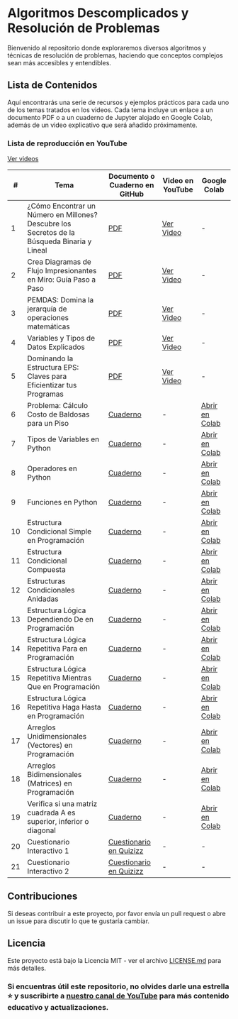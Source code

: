 # Algoritmos Descomplicados y Resolución de Problemas

Bienvenido al repositorio donde exploraremos diversos algoritmos y técnicas de resolución de problemas, haciendo que conceptos complejos sean más accesibles y entendibles.

## Lista de Contenidos

Aquí encontrarás una serie de recursos y ejemplos prácticos para cada uno de los temas tratados en los videos. Cada tema incluye un enlace a un documento PDF o a un cuaderno de Jupyter alojado en Google Colab, además de un video explicativo que será añadido próximamente.

### Lista de reproducción en YouTube
[Ver videos](https://www.youtube.com/watch?v=x4m2-OOZ5Ns&list=PLW9eOHy_Or2CYjJcNfSjf41zpfBtUEBQ-)

| #  | Tema                                                                    | Documento o Cuaderno en GitHub                                                  | Video en YouTube          | Google Colab                                        |
|----|-------------------------------------------------------------------------|---------------------------------------------------------------------------------|---------------------------|-----------------------------------------------------|
| 1  | ¿Cómo Encontrar un Número en Millones? Descubre los Secretos de la Búsqueda Binaria y Lineal | [PDF](https://github.com/franperezec/algorithms/blob/main/AlgoritmoBusquedaBinaria.pdf) | [Ver Video](https://youtu.be/x4m2-OOZ5Ns) | -                                                     |
| 2  | Crea Diagramas de Flujo Impresionantes en Miro: Guía Paso a Paso       | [PDF](https://github.com/franperezec/algorithms/blob/main/DiagramaDeFlujo.pdf)  | [Ver Video](https://youtu.be/Jo0MeJpmsyo) | -                                                     |
| 3  | PEMDAS: Domina la jerarquía de operaciones matemáticas                 | [PDF](https://github.com/franperezec/algorithms/blob/main/PEMDAS.pdf)           | [Ver Video](https://youtu.be/YRVu7hWqlHk) | -                                                     |
| 4  | Variables y Tipos de Datos Explicados                                   | [PDF](https://github.com/franperezec/algorithms/blob/main/Variables%20y%20Tipos%20Predefinidos1.pdf) | [Ver Video](https://youtu.be/fuEuXQH4erM) | -                                                     |
| 5  | Dominando la Estructura EPS: Claves para Eficientizar tus Programas    | [PDF](https://github.com/franperezec/algorithms/blob/main/EstructuraEntradaProcesoSalida.pdf) | [Ver Video](https://youtu.be/G9Ukz1ZtiSc) | -                                                     |
| 6  | Problema: Cálculo Costo de Baldosas para un Piso                       | [Cuaderno](https://github.com/franperezec/algorithms/blob/main/CostoRemodelaci%C3%B3n.ipynb) | -                           | [Abrir en Colab](https://colab.research.google.com/drive/1UCB1JRyu-oxhyKKS-k7X5-YAXSsIB0YN?usp=sharing) |
| 7  | Tipos de Variables en Python	                                          | [Cuaderno](https://github.com/franperezec/algorithms/blob/main/6TiposVariablesyFunciones.ipynb) | -                           | [Abrir en Colab](https://colab.research.google.com/drive/1tsJQoZRY_Zw-_xNiGKxC6iHL9EOJbzto?usp=sharing) |
| 8  | Operadores en Python	                                                  | [Cuaderno](https://github.com/franperezec/algorithms/blob/main/6TiposVariablesyFunciones.ipynb) | -                           | [Abrir en Colab](https://colab.research.google.com/drive/1tsJQoZRY_Zw-_xNiGKxC6iHL9EOJbzto?usp=sharing) |
| 9  | Funciones en Python	                                                  | [Cuaderno](https://github.com/franperezec/algorithms/blob/main/6TiposVariablesyFunciones.ipynb) | -                           | [Abrir en Colab](https://colab.research.google.com/drive/1tsJQoZRY_Zw-_xNiGKxC6iHL9EOJbzto?usp=sharing) |
| 10 | Estructura Condicional Simple en Programación                         | [Cuaderno](https://github.com/franperezec/algorithms/blob/main/7EstructuraCondicionalSimple.ipynb) | -                           | [Abrir en Colab](https://colab.research.google.com/drive/136OFXCyPJXCvpdIcHuxwIHcvvmopWDO1?usp=sharing) |
| 11 | Estructura Condicional Compuesta                                      | [Cuaderno](https://github.com/franperezec/algorithms/blob/main/8EstructuraCondicionalCompuesta.ipynb) | -                           | [Abrir en Colab](https://colab.research.google.com/drive/1MZ22oCV3AGlvCaAvuvIDe9_HQPYZACfR?usp=sharing) |
| 12 | Estructuras Condicionales Anidadas                                    | [Cuaderno](https://github.com/franperezec/algorithms/blob/main/8EstructuraCondicionalCompuesta.ipynb) | -                           | [Abrir en Colab](https://colab.research.google.com/drive/1MZ22oCV3AGlvCaAvuvIDe9_HQPYZACfR?usp=sharing) |
| 13 | Estructura Lógica Dependiendo De en Programación                      | [Cuaderno](https://github.com/franperezec/algorithms/blob/main/9DependiendoDe.ipynb) | -                           | [Abrir en Colab](https://colab.research.google.com/drive/1zepZM1Po7vVlwhr9UF_w_H76qLVgWysa?usp=sharing) |
| 14 | Estructura Lógica Repetitiva Para en Programación                     | [Cuaderno](https://github.com/franperezec/algorithms/blob/main/10EstructuraLogicaRepetitivaPara.ipynb) | -                           | [Abrir en Colab](https://colab.research.google.com/drive/1odph50cVW0eWj_-uY5Nck3Tcr2uj6xSd?usp=sharing) |
| 15 | Estructura Lógica Repetitiva Mientras Que en Programación             | [Cuaderno](https://github.com/franperezec/algorithms/blob/main/11EstructuraLogicaRepetitivaMientrasQue.ipynb) | -                           | [Abrir en Colab](https://colab.research.google.com/drive/1yAr-mN0oR3OHaMszOcAFx1bAuJdWg0MR?usp=sharing) |
| 16 | Estructura Lógica Repetitiva Haga Hasta en Programación               | [Cuaderno](https://github.com/franperezec/algorithms/blob/main/12EstructuraLogicaRepetitivaHagaHasta.ipynb) | -                           | [Abrir en Colab](https://colab.research.google.com/drive/1FJAs9HBhHDG8S0PW5URoOLHSgNPtoKFI?usp=sharing) |
| 17 | Arreglos Unidimensionales (Vectores) en Programación                  | [Cuaderno](https://github.com/franperezec/algorithms/blob/main/13ArreglosUnidimensionalesVectores.ipynb) | -                           | [Abrir en Colab](https://colab.research.google.com/drive/1EhA8eKD8YZmkpyj2LRsjHkctTvlNyWoz?usp=sharing) |
| 18 | Arreglos Bidimensionales (Matrices) en Programación                   | [Cuaderno](https://github.com/franperezec/algorithms/blob/main/14ArreglosBidimensionalesMatrices.ipynb) | -                           | [Abrir en Colab](https://colab.research.google.com/drive/1P-chu0ODLXZU4_AzdpWGV6W3dgRbJII3?usp=sharing) |
| 19 | Verifica si una matriz cuadrada A es superior, inferior o diagonal    | [Cuaderno](https://github.com/franperezec/algorithms/blob/main/MatrizCuadradaDiagonal.ipynb) | -                           | [Abrir en Colab](https://colab.research.google.com/drive/1o8fiPRAp1Md8ma6vY7Jj1DUdrknyiAVx?usp=sharing) |
| 20 | Cuestionario Interactivo 1           | [Cuestionario en Quizizz](#) | -                           | -                                                     |
| 21 | Cuestionario Interactivo 2          | [Cuestionario en Quizizz](#) | -                           | -                                                     |

## Contribuciones

Si deseas contribuir a este proyecto, por favor envía un pull request o abre un issue para discutir lo que te gustaría cambiar.

## Licencia

Este proyecto está bajo la Licencia MIT - ver el archivo [LICENSE.md](LICENSE) para más detalles.

### Si encuentras útil este repositorio, no olvides darle una estrella ⭐ y suscribirte a [nuestro canal de YouTube](https://www.youtube.com/watch?v=x4m2-OOZ5Ns&list=PLW9eOHy_Or2CYjJcNfSjf41zpfBtUEBQ-) para más contenido educativo y actualizaciones.
